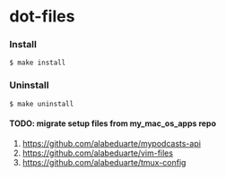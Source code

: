 dot-files
========

### Install

```
$ make install
```

### Uninstall

```
$ make uninstall
```

#### TODO: migrate setup files from my_mac_os_apps repo

1. https://github.com/alabeduarte/mypodcasts-api
2. https://github.com/alabeduarte/vim-files
3. https://github.com/alabeduarte/tmux-config
